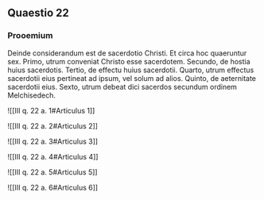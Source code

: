 ## Quaestio 22

### Prooemium

Deinde considerandum est de sacerdotio Christi. Et circa hoc quaeruntur sex. Primo, utrum conveniat Christo esse sacerdotem. Secundo, de hostia huius sacerdotis. Tertio, de effectu huius sacerdotii. Quarto, utrum effectus sacerdotii eius pertineat ad ipsum, vel solum ad alios. Quinto, de aeternitate sacerdotii eius. Sexto, utrum debeat dici sacerdos secundum ordinem Melchisedech.

![[III q. 22 a. 1#Articulus 1]]

![[III q. 22 a. 2#Articulus 2]]

![[III q. 22 a. 3#Articulus 3]]

![[III q. 22 a. 4#Articulus 4]]

![[III q. 22 a. 5#Articulus 5]]

![[III q. 22 a. 6#Articulus 6]]

